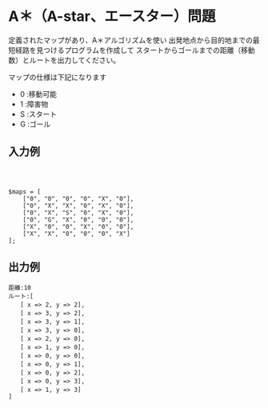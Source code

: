 # A＊（A-star、エースター）問題


定義されたマップがあり、A＊アルゴリズムを使い
出発地点から目的地までの最短経路を見つけるプログラムを作成して
スタートからゴールまでの距離（移動数）とルートを出力してください。

マップの仕様は下記になります

  * 0 :移動可能
  * 1 :障害物
  * S :スタート
  * G :ゴール


## 入力例
```



$maps = [
    ["0", "0", "0", "0", "X", "0"],
    ["0", "X", "X", "0", "X", "0"],
    ["0", "X", "S", "0", "X", "0"],
    ["0", "G", "X", "0", "0", "0"],
    ["X", "0", "0", "X", "0", "0"],
    ["X", "X", "0", "0", "0", "X"]
];
```

## 出力例
```
距離:10
ルート:[
　　[ x => 2, y => 2],
　　[ x => 3, y => 2],
　　[ x => 3, y => 1],
　　[ x => 3, y => 0],
　　[ x => 2, y => 0],
　　[ x => 1, y => 0],
　　[ x => 0, y => 0],
　　[ x => 0, y => 1],
　　[ x => 0, y => 2],
　　[ x => 0, y => 3],
　　[ x => 1, y => 3]
]
```
